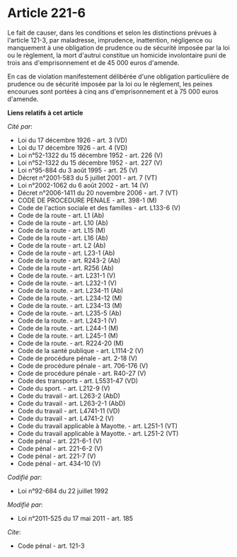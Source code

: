 # Article 221-6

Le fait de causer, dans les conditions et selon les distinctions prévues à l'article 121-3, par maladresse, imprudence,
inattention, négligence ou manquement à une obligation de prudence ou de sécurité imposée par la loi ou le règlement, la mort
d'autrui constitue un homicide involontaire puni de trois ans d'emprisonnement et de 45 000 euros d'amende. 

En cas de violation manifestement délibérée d'une obligation particulière de prudence ou de sécurité imposée par la loi ou le
règlement, les peines encourues sont portées à cinq ans d'emprisonnement et à 75 000 euros d'amende.

**Liens relatifs à cet article**

_Cité par_:

  - Loi du 17 décembre 1926 - art. 3 (VD)
  - Loi du 17 décembre 1926 - art. 4 (VD)
  - Loi n°52-1322 du 15 décembre 1952 - art. 226 (V)
  - Loi n°52-1322 du 15 décembre 1952 - art. 227 (V)
  - Loi n°95-884 du 3 août 1995 - art. 25 (V)
  - Décret n°2001-583 du 5 juillet 2001 - art. 7 (VT)
  - Loi n°2002-1062 du 6 août 2002 - art. 14 (V)
  - Décret n°2006-1411 du 20 novembre 2006 - art. 7 (VT)
  - CODE DE PROCEDURE PENALE - art. 398-1 (M)
  - Code de l'action sociale et des familles - art. L133-6 (V)
  - Code de la route - art. L1 (Ab)
  - Code de la route - art. L10 (Ab)
  - Code de la route - art. L15 (M)
  - Code de la route - art. L16 (Ab)
  - Code de la route - art. L2 (Ab)
  - Code de la route - art. L23-1 (Ab)
  - Code de la route - art. R243-2 (Ab)
  - Code de la route - art. R256 (Ab)
  - Code de la route. - art. L231-1 (V)
  - Code de la route. - art. L232-1 (V)
  - Code de la route. - art. L234-11 (Ab)
  - Code de la route. - art. L234-12 (M)
  - Code de la route. - art. L234-13 (M)
  - Code de la route. - art. L235-5 (Ab)
  - Code de la route. - art. L243-1 (V)
  - Code de la route. - art. L244-1 (M)
  - Code de la route. - art. L245-1 (M)
  - Code de la route. - art. R224-20 (M)
  - Code de la santé publique - art. L1114-2 (V)
  - Code de procédure pénale - art. 2-18 (V)
  - Code de procédure pénale - art. 706-176 (V)
  - Code de procédure pénale - art. R40-27 (V)
  - Code des transports - art. L5531-47 (VD)
  - Code du sport. - art. L212-9 (V)
  - Code du travail - art. L263-2 (AbD)
  - Code du travail - art. L263-2-1 (AbD)
  - Code du travail - art. L4741-11 (VD)
  - Code du travail - art. L4741-2 (V)
  - Code du travail applicable à Mayotte. - art. L251-1 (VT)
  - Code du travail applicable à Mayotte. - art. L251-2 (VT)
  - Code pénal - art. 221-6-1 (V)
  - Code pénal - art. 221-6-2 (V)
  - Code pénal - art. 221-7 (V)
  - Code pénal - art. 434-10 (V)

_Codifié par_:

  - Loi n°92-684 du 22 juillet 1992

_Modifié par_:

  - Loi n°2011-525 du 17 mai 2011 - art. 185

_Cite_:

  - Code pénal - art. 121-3
